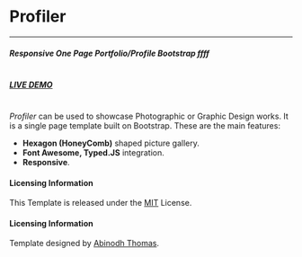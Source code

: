 # Profiler
---
##### Responsive One Page Portfolio/Profile Bootstrap ffff
#
#####  [LIVE DEMO](https://abinodh.github.io/Profiler)
#
_Profiler_ can be used to showcase Photographic or Graphic Design works. It is a single page template built on Bootstrap. These are the main features:
* __Hexagon (HoneyComb)__ shaped picture gallery.
* __Font Awesome, Typed.JS__ integration.   
* __Responsive__.

#### Licensing Information 
This Template is released under the [MIT](http://opensource.org/licenses/MIT) License.

#### Licensing Information
Template designed by [Abinodh Thomas](https://abinodh.com).
